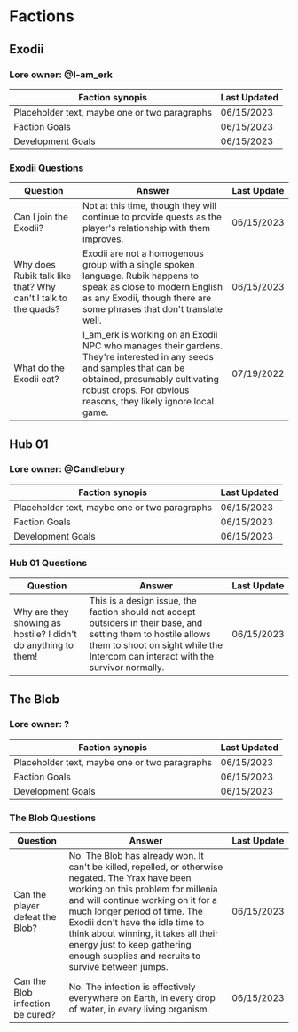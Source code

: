 # Factions

## Exodii

### Lore owner: @I-am_erk

| Faction synopis | Last Updated |
| --- | ---|
| Placeholder text, maybe one or two paragraphs | 06/15/2023 |
| Faction Goals | 06/15/2023 |
| Development Goals | 06/15/2023 |

### Exodii Questions

| Question | Answer | Last Update |
| --- | ---| --- |
| Can I join the Exodii? | Not at this time, though they will continue to provide quests as the player's relationship with them improves. | 06/15/2023 |
| Why does Rubik talk like that? Why can't I talk to the quads? | Exodii are not a homogenous group with a single spoken language. Rubik happens to speak as close to modern English as any Exodii, though there are some phrases that don't translate well. | 06/15/2023 |
| What do the Exodii eat? | I_am_erk is working on an Exodii NPC who manages their gardens. They're interested in any seeds and samples that can be obtained, presumably cultivating robust crops. For obvious reasons, they likely ignore local game. | 07/19/2022 |

## Hub 01

### Lore owner: @Candlebury

| Faction synopis | Last Updated |
| --- | --- |
| Placeholder text, maybe one or two paragraphs | 06/15/2023 |
| Faction Goals | 06/15/2023 |
| Development Goals | 06/15/2023 |

### Hub 01 Questions

| Question | Answer | Last Update |
| --- | --- | --- |
| Why are they showing as hostile? I didn't do anything to them! | This is a design issue, the faction should not accept outsiders in their base, and setting them to hostile allows them to shoot on sight while the Intercom can interact with the survivor normally. | 06/15/2023 |

## The Blob

### Lore owner: ?

| Faction synopis | Last Updated |
| --- | --- |
| Placeholder text, maybe one or two paragraphs | 06/15/2023 |
| Faction Goals | 06/15/2023 |
| Development Goals | 06/15/2023 |

### The Blob Questions

| Question | Answer | Last Update |
| --- | --- | --- |
| Can the player defeat the Blob? | No. The Blob has already won. It can't be killed, repelled, or otherwise negated. The Yrax have been working on this problem for millenia and will continue working on it for a much longer period of time. The Exodii don't have the idle time to think about winning, it takes all their energy just to keep gathering enough supplies and recruits to survive between jumps. | 06/15/2023 |
| Can the Blob infection be cured? | No. The infection is effectively everywhere on Earth, in every drop of water, in every living organism. | 06/15/2023 |
